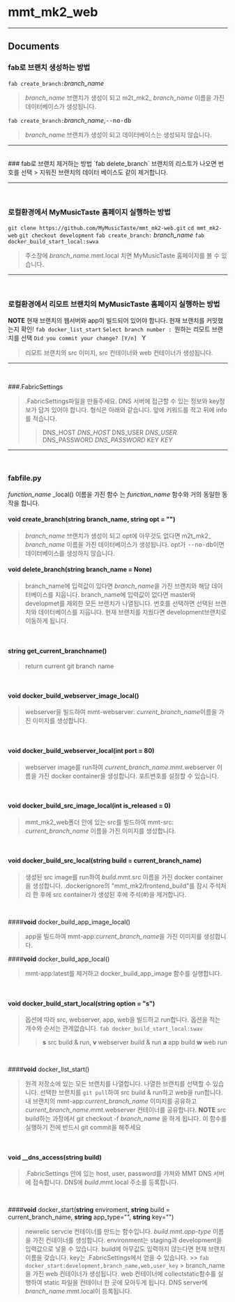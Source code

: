 mmt_mk2_web
===================


----------


Documents
-------------
### fab로 브랜치 생성하는 방법
`fab create_branch:`*branch_name*
> *branch_name* 브랜치가 생성이 되고 m2t_mk2_ *branch_name* 이름을 가진 데이터베이스가 생성됩니다.

`fab create_branch:`*branch_name*,<kbd>--no-db</kbd>
>  *branch_name* 브랜치가 생성이 되고 데이터베이스는 생성되지 않습니다.

-----------
<br>
### fab로 브랜치 제거하는 방법
`fab delete_branch` 
브랜치의 리스트가 나오면 번호를 선택
> 지워진 브랜치의 데이터 베이스도 같이 제거합니다.

-----------
<br>

### 로컬환경에서 MyMusicTaste 홈페이지 실행하는 방법
`git clone https://github.com/MyMusicTaste/mmt_mk2-web.git`
`cd mmt_mk2-web`
`git checkout development`
`fab create_branch:` *branch_name*
`fab docker_build_start_local:swva`
> 주소창에 *branch_name*.mmt.local 치면 MyMusicTaste 홈페이지를 볼 수 있습니다.

-----------
<br>

### 로컬환경에서 리모트 브랜치의 MyMusicTaste 홈페이지 실행하는 방법
**NOTE** 현재 브랜치의 웹서버와 app이 빌드되어 있어야 합니다. 현재 브랜치를 커밋했는지 확인!
`fab docker_list_start`
`Select branch number : `원하는 리모트 브랜치를 선택
`Did you commit your change? [Y/n] ` Y
> 리모트 브랜치의 src 이미지, src 컨테이너와 web 컨테이너가 생성됩니다. 

-----------
<br>

###.FabricSettings
> .FabricSettings파일을 만들주세요. DNS 서버에 접근할 수 있는 정보와 key정보가 담겨 있어야 합니다. 형식은 아래와 같습니다. 앞에 키워드를 적고 뒤에 info를 적습니다.
> >DNS_HOST *DNS_HOST*
> >DNS_USER  *DNS_USER*
> >DNS_PASSWORD *DNS_PASSWORD*
> >KEY *KEY*

-----------
<br>

### fabfile.py
*function_name* _local() 이름을 가진 함수 는 *function_name* 함수와 거의 동일한 동작을 합니다.

#### **void** create_branch(**string** branch_name, **string** opt = "")

> *branch_name* 브랜치가 생성이 되고 opt에 아무것도 없다면 m2t_mk2_ *branch_name* 이름을 가진 데이터베이스가 생성됩니다. opt가 <kbd>--no-db</kbd>이면 데이터베이스를 생성하지 않습니다.



#### **void** delete_branch(**string** branch_name = None)
> branch_name에 입력값이 있다면 *branch_name*을 가진 브랜치와 해당 데이터베이스를 지웁니다. 
> branch_name에 입력값이 없다면 master와 developmet를 제외한 모든 브랜치가 나열됩니다. 번호를 선택하면 선택된 브랜치와 데이터베이스를 지웁니다. 현재 브랜치를 지웠다면 development브랜치로 이동하게 됩니다.

<br>

####  **string** get_current_branchname()
> return current git branch name

<br>

####  **void** docker_build_webserver_image_local()
> webserver을 빌드하여 mmt-webserver: *current_branch_name*이름을 가진 이미지를 생성합니다.

<br>

#### **void** docker_build_webserver_local(**int** port = 80)
> webserver image를 run하여 *current_branch_name*.mmt.webserver 이름을 가진 docker container을 생성합니다. 포트번호를 설정할 수 있습니다. 

<br>

#### **void** docker_build_src_image_local(**int** is_released = 0)
> mmt_mk2_web폴더 안에 있는 src를 빌드하여 mmt-src: *current_branch_name* 이름을 가진 이미지를 생성합니다.

<br>

#### **void** docker_build_src_local(**string** build = current_branch_name)
> 생성된 src image를 run하여 *build*.mmt.src 이름을 가진 docker container을 생성합니다. 
> .dockerignore의 "mmt_mk2/frontend_build"를 잠시 주석처리 한 후에 src container가 생성된 후에 주석(#)을 제거합니다.

<br>

####**void** docker_build_app_image_local()
> app을 빌드하여 mmt-app:*current_branch_name*을 가진 이미지를 생성합니다. 


####**void** docker_build_app_local()
> mmt-app:latest를 제거하고 docker_build_app_image 함수를 실행합니다.
<br>


#### **void** docker_build_start_local(**string** option = "s")

> 옵션에 따라 src, webserver, app, web을 빌드하고 run합니다. 옵션을 적는 개수와 순서는 관계없습니다.
> `fab docker_build_start_local:swav`
> >  **s**  src build & run,
> > **v**  webserver build & run
> > **a**  app build
> >**w** web run
<br>


####**void** docker_list_start()
> 원격 저장소에 있는 모든 브랜치를 나열합니다. 나열한 브랜치를 선택할 수 있습니다. 선택한 브랜치를 `git pull`하여 src build & run하고 web을 run합니다. 내 브랜치의 mmt-app:*current_branch_name* 이미지를 공유하고 *current_branch_name*.mmt.webserver 컨테이너를 공유합니다.
> **NOTE** src build하는 과정에서 git checkout -f *branch_name* 을 하게 됩니다. 이 함수를 실행하기 전에 반드시 git commit을 해주세요

<br>

#### <i class="icon-pencil"> </i>**void** __dns_access(**string** build)
> .FabricSettings 안에 있는 host, user, password를 가져와 MMT DNS 서버에 접속합니다. DNS에 *build*.mmt.local 주소를 등록합니다.

<br>

####**void** docker_start(**string** enviroment, **string** build = current_branch_name, **string** app_type="", **string** key="")
> newrelic servcie 컨테이너를 만드는 함수입니다.  *build*.mmt.*app-type* 이름을 가진 컨테이너를 생성합니다.
> environment는 staging과 development을 입력값으로 넣을 수 있습니다. build에 아무값도 입력하지 않는다면 현재 브랜치이름을 갖습니다. key는 .FabricSettings에서 얻을 수 있습니다.
	>> `fab docker_start:development,branch_name,web,user_key`
	> branch_name을 가진 web 컨테이너가 생성됩니다. web 컨테이너에 collectstatic함수를 실행하여 static 파일을 컨테이너 한 곳에 모아두게 됩니다. DNS server에 *branch_name*.mmt.local이 등록됩니다. 
	
